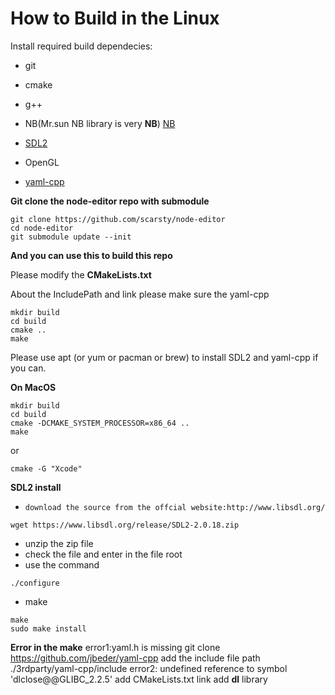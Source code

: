 # How to Build in the Linux

Install required build dependecies:

- git
- cmake
- g++
- NB(Mr.sun NB library is very **NB**) [NB](https://github.com/scarsty/nb)
- [SDL2](https://github.com/libsdl-org/SDL)

- OpenGL
- [yaml-cpp](https://github.com/jbeder/yaml-cpp)

**Git clone the node-editor repo with submodule**

```
git clone https://github.com/scarsty/node-editor
cd node-editor
git submodule update --init 
```

**And you can use this to build this repo**

Please modify the **CMakeLists.txt**

About the IncludePath and link please make sure the yaml-cpp 

```
mkdir build
cd build
cmake ..
make
```

Please use apt (or yum or pacman or brew) to install SDL2 and yaml-cpp if you can.

**On MacOS**

```
mkdir build
cd build
cmake -DCMAKE_SYSTEM_PROCESSOR=x86_64 ..
make
```
or
```
cmake -G "Xcode"
```

**SDL2 install**

- `download the source from the offcial website:http://www.libsdl.org/`

```
wget https://www.libsdl.org/release/SDL2-2.0.18.zip
```

- unzip the zip file
- check the file and enter in the file root
- use the command

```
./configure
```

- make

```
make 
sudo make install 
```

**Error in the make**
error1:yaml.h is missing
git clone https://github.com/jbeder/yaml-cpp
add the include file path ./3rdparty/yaml-cpp/include
error2:
undefined reference to symbol 'dlclose@@GLIBC_2.2.5'
add CMakeLists.txt link add **dl** library
